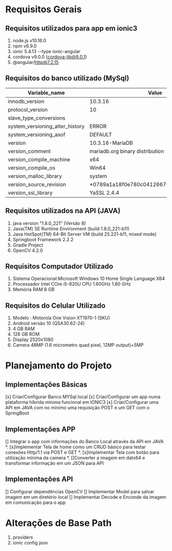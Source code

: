 # Requisitos Gerais
## Requisitos utilizados para app em ionic3

1. node.js v10.16.0
2. npm v6.9.0
3. ionic 5.4.13 --type ionic-angular
3. cordova v9.0.0 (cordova-lib@9.0.1)
4. @angular/http@7.2.15

## Requisitos do banco utilizado (MySql)

|Variable_name  |Value  |
|---------------|-------|
|innodb_version|	10.3.16|
|protocol_version|	10 |
|slave_type_conversions|	|
|system_versioning_alter_history|	ERROR|
|system_versioning_asof|	DEFAULT|
|version|	10.3.16-MariaDB|
|version_comment|	mariadb.org binary distribution|
|version_compile_machine|	x64|
|version_compile_os|	Win64|
|version_malloc_library|	system|
|version_source_revision|	*0789a1a18f0e780c0412667e7b6e0a9970aa6905|
|version_ssl_library|	YaSSL 2.4.4|

## Requisitos utilizados na API (JAVA)

1. java version "1.8.0_221" (Versão 8)
2. Java(TM) SE Runtime Environment (build 1.8.0_221-b11)
3. Java HotSpot(TM) 64-Bit Server VM (build 25.221-b11, mixed mode)
4. Springboot Framework 2.2.2
5. Gradle Project 
6. OpenCV 4.2.0

## Requisitos Computador Utilizado 

1. Sistema Operacional:Microsoft Windows 10 Home Single Language X64
2. Processador Intel COre i5-820U CPU 1.60GHz 1.80 GHz
3. Memória RAM 8 GB

## Requisitos do Celular Utilizado 

1. Modelo : Motorola One Vision XT1970-1 (SKU)
2. Android versão 10 (QSA30.62-24)
3. 4 GB RAM
4. 128 GB ROM
5. Display 2520x1080
6. Camera 48MP (1.6 micrometro quad pixel, 12MP output)+5MP 


# Planejamento do Projeto

## Implementações Básicas
[x] Criar/Configurar Banco MYSql local
[x] Criar/Configurar um app numa plataforma híbrida mínima funcional em IONIC3 
[x] Criar/Configurar uma API em JAVA com no mínimo uma requisição POST e um GET com o SpringBoot


## Implementações APP
[] Integrar o app com informações do Banco Local através da API em JAVA 
    *. [x]Implementar Tela de home como um CRUD básico para testar conexões Http/1.1 via POST e GET
    *. [x]Implementar Tela com botão para utilização mínima da camera 
    *. []Converter a imagem em datx64 e transformar informação em um JSON para API  

## Implementações API 
[] Configurar dependências OpenCV
[] Implementar Model para salvar imagem em um diretório local
[] Implementar Decode e Enconde da imagem em comunicação para o app


# Alterações de Base Path

1. providers
2. ionic config json 
